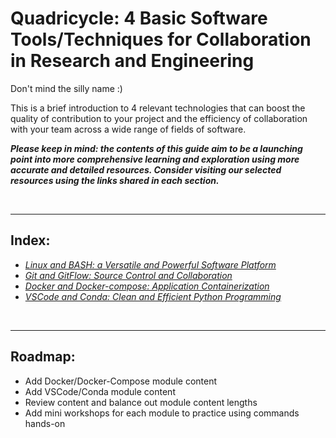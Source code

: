 # Quadricycle: 4 Basic Software Tools/Techniques for Collaboration in Research and Engineering

Don't mind the silly name :)

This is a brief introduction to 4 relevant technologies that can boost the quality of contribution to your project and the efficiency of collaboration with your team across a wide range of fields of software.

***Please keep in mind: the contents of this guide aim to be a launching point into more comprehensive learning and exploration using more accurate and detailed resources. Consider visiting our selected resources using the links shared in each section.***

<br /><hr />

## Index:

- [*Linux and BASH: a Versatile and Powerful Software Platform*](modules/1-linux-bash/README.md)
- [*Git and GitFlow: Source Control and Collaboration*](modules/2-git-gitflow/README.md)
- [*Docker and Docker-compose: Application Containerization*](modules/3-docker-docker-compose/README.md)
- [*VSCode and Conda: Clean and Efficient Python Programming*](modules/4-vscode-conda/README.md)

<br /><hr />

## Roadmap:

- Add Docker/Docker-Compose module content
- Add VSCode/Conda module content
- Review content and balance out module content lengths
- Add mini workshops for each module to practice using commands hands-on